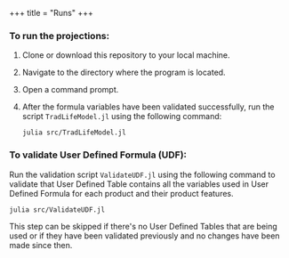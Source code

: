 +++
title = "Runs"
+++

### To run the projections:

1. Clone or download this repository to your local machine.
2. Navigate to the directory where the program is located.
3. Open a command prompt.
4. After the formula variables have been validated successfully, run the script `TradLifeModel.jl` using the following command:
   
   ```
   julia src/TradLifeModel.jl
   ```

### To validate User Defined Formula (UDF):
   Run the validation script `ValidateUDF.jl` using the following command to validate that User Defined Table contains all the variables used in User Defined Formula for each product and their product features.
   
   ```
   julia src/ValidateUDF.jl
   
   ```
   
   This step can be skipped if there's no User Defined Tables that are being used or if they have been validated previously and no changes have been made since then.